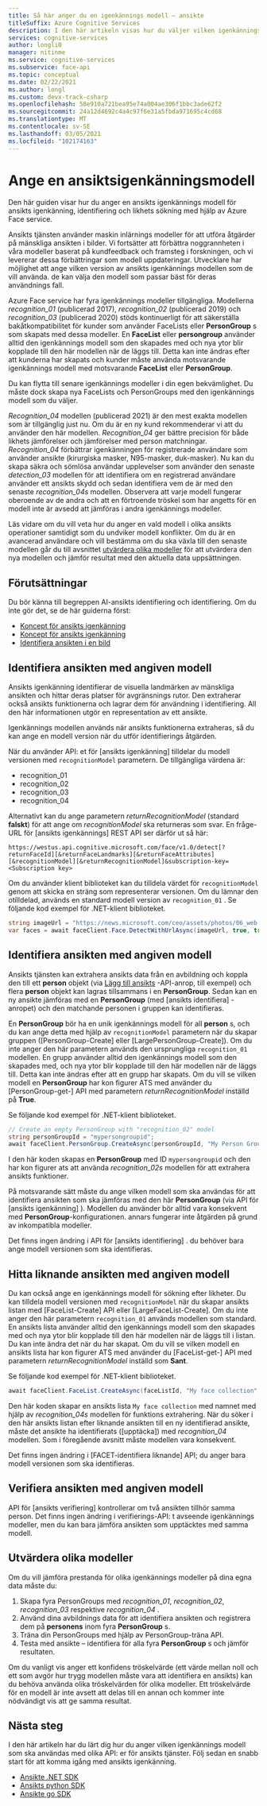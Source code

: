 ```yaml
---
title: Så här anger du en igenkännings modell – ansikte
titleSuffix: Azure Cognitive Services
description: I den här artikeln visas hur du väljer vilken igenkännings modell som ska användas med ditt Azure-ansikts program.
services: cognitive-services
author: longli0
manager: nitinme
ms.service: cognitive-services
ms.subservice: face-api
ms.topic: conceptual
ms.date: 02/22/2021
ms.author: longl
ms.custom: devx-track-csharp
ms.openlocfilehash: 58e910a721bea95e74a004ae306f1bbc3ade62f2
ms.sourcegitcommit: 24a12d4692c4a4c97f6e31a5fbda971695c4cd68
ms.translationtype: MT
ms.contentlocale: sv-SE
ms.lasthandoff: 03/05/2021
ms.locfileid: "102174163"
---
```

# <a name="specify-a-face-recognition-model"></a>Ange en ansiktsigenkänningsmodell

Den här guiden visar hur du anger en ansikts igenkännings modell för ansikts igenkänning, identifiering och likhets sökning med hjälp av Azure Face service.

Ansikts tjänsten använder maskin inlärnings modeller för att utföra åtgärder på mänskliga ansikten i bilder. Vi fortsätter att förbättra noggrannheten i våra modeller baserat på kundfeedback och framsteg i forskningen, och vi levererar dessa förbättringar som modell uppdateringar. Utvecklare har möjlighet att ange vilken version av ansikts igenkännings modellen som de vill använda. de kan välja den modell som passar bäst för deras användnings fall.

Azure Face service har fyra igenkännings modeller tillgängliga. Modellerna _recognition_01_ (publicerad 2017), _recognition_02_ (publicerad 2019) och _recognition_03_ (publicerad 2020) stöds kontinuerligt för att säkerställa bakåtkompatibilitet för kunder som använder FaceLists eller **PersonGroup** s som skapats med dessa modeller. En **FaceList** eller **persongroup** använder alltid den igenkännings modell som den skapades med och nya ytor blir kopplade till den här modellen när de läggs till. Detta kan inte ändras efter att kunderna har skapats och kunder måste använda motsvarande igenkännings modell med motsvarande **FaceList** eller **PersonGroup**.

Du kan flytta till senare igenkännings modeller i din egen bekvämlighet. Du måste dock skapa nya FaceLists och PersonGroups med den igenkännings modell som du väljer.

_Recognition_04_ modellen (publicerad 2021) är den mest exakta modellen som är tillgänglig just nu. Om du är en ny kund rekommenderar vi att du använder den här modellen. _Recognition_04_ ger bättre precision för både likhets jämförelser och jämförelser med person matchningar. _Recognition_04_ förbättrar igenkänningen för registrerade användare som använder ansikte (kirurgiska masker, N95-masker, duk-masker). Nu kan du skapa säkra och sömlösa användar upplevelser som använder den senaste _detection_03_ modellen för att identifiera om en registrerad användare använder ett ansikts skydd och sedan identifiera vem de är med den senaste _recognition_04s_ modellen. Observera att varje modell fungerar oberoende av de andra och att en förtroende tröskel som har angetts för en modell inte är avsedd att jämföras i andra igenkännings modeller.

Läs vidare om du vill veta hur du anger en vald modell i olika ansikts operationer samtidigt som du undviker modell konflikter. Om du är en avancerad användare och vill bestämma om du ska växla till den senaste modellen går du till avsnittet [utvärdera olika modeller](#evaluate-different-models) för att utvärdera den nya modellen och jämför resultat med den aktuella data uppsättningen.


## <a name="prerequisites"></a>Förutsättningar

Du bör känna till begreppen AI-ansikts identifiering och identifiering. Om du inte gör det, se de här guiderna först:

* [Koncept för ansikts igenkänning](../concepts/face-detection.md)
* [Koncept för ansikts igenkänning](../concepts/face-recognition.md)
* [Identifiera ansikten i en bild](HowtoDetectFacesinImage.md)

## <a name="detect-faces-with-specified-model"></a>Identifiera ansikten med angiven modell

Ansikts igenkänning identifierar de visuella landmärken av mänskliga ansikten och hittar deras platser för avgränsnings rutor. Den extraherar också ansikts funktionerna och lagrar dem för användning i identifiering. All den här informationen utgör en representation av ett ansikte.

Igenkännings modellen används när ansikts funktionerna extraheras, så du kan ange en modell version när du utför identifierings åtgärden.

När du använder API: et för [ansikts igenkänning] tilldelar du modell versionen med `recognitionModel` parametern. De tillgängliga värdena är:
* recognition_01
* recognition_02
* recognition_03
* recognition_04


Alternativt kan du ange parametern _returnRecognitionModel_ (standard **falskt**) för att ange om _recognitionModel_ ska returneras som svar. En fråge-URL för [ansikts igenkännings] REST API ser därför ut så här:

`https://westus.api.cognitive.microsoft.com/face/v1.0/detect[?returnFaceId][&returnFaceLandmarks][&returnFaceAttributes][&recognitionModel][&returnRecognitionModel]&subscription-key=<Subscription key>`

Om du använder klient biblioteket kan du tilldela värdet för `recognitionModel` genom att skicka en sträng som representerar versionen. Om du lämnar den otilldelad, används en standard modell version av `recognition_01` . Se följande kod exempel för .NET-klient biblioteket.

```csharp
string imageUrl = "https://news.microsoft.com/ceo/assets/photos/06_web.jpg";
var faces = await faceClient.Face.DetectWithUrlAsync(imageUrl, true, true, recognitionModel: "recognition_01", returnRecognitionModel: true);
```

## <a name="identify-faces-with-specified-model"></a>Identifiera ansikten med angiven modell

Ansikts tjänsten kan extrahera ansikts data från en avbildning och koppla den till ett **person** objekt (via [Lägg till ansikts](https://westus.dev.cognitive.microsoft.com/docs/services/563879b61984550e40cbbe8d/operations/563879b61984550f3039523b) -API-anrop, till exempel) och flera **person** objekt kan lagras tillsammans i en **PersonGroup**. Sedan kan en ny ansikte jämföras med en **PersonGroup** (med [ansikts identifiera] -anropet) och den matchande personen i gruppen kan identifieras.

En **PersonGroup** bör ha en unik igenkännings modell för all **person** s, och du kan ange detta med hjälp av `recognitionModel` parametern när du skapar gruppen ([PersonGroup-Create] eller [LargePersonGroup-Create]). Om du inte anger den här parametern används den ursprungliga `recognition_01` modellen. En grupp använder alltid den igenkännings modell som den skapades med, och nya ytor blir kopplade till den här modellen när de läggs till. Detta kan inte ändras efter att en grupp har skapats. Om du vill se vilken modell en **PersonGroup** har kon figurer ATS med använder du [PersonGroup-get-] API med parametern _returnRecognitionModel_ inställd på **True**.

Se följande kod exempel för .NET-klient biblioteket.

```csharp
// Create an empty PersonGroup with "recognition_02" model
string personGroupId = "mypersongroupid";
await faceClient.PersonGroup.CreateAsync(personGroupId, "My Person Group Name", recognitionModel: "recognition_02");
```

I den här koden skapas en **PersonGroup** med ID `mypersongroupid` och den har kon figurer ats att använda _recognition_02s_ modellen för att extrahera ansikts funktioner.

På motsvarande sätt måste du ange vilken modell som ska användas för att identifiera ansikten som ska jämföras med den här **PersonGroup** (via API för [ansikts igenkänning] ). Modellen du använder bör alltid vara konsekvent med **PersonGroup**-konfigurationen. annars fungerar inte åtgärden på grund av inkompatibla modeller.

Det finns ingen ändring i API för [ansikts identifiering] . du behöver bara ange modell versionen som ska identifieras.

## <a name="find-similar-faces-with-specified-model"></a>Hitta liknande ansikten med angiven modell

Du kan också ange en igenkännings modell för sökning efter likheter. Du kan tilldela modell versionen med `recognitionModel` när du skapar ansikts listan med [FaceList-Create] API eller [LargeFaceList-Create]. Om du inte anger den här parametern `recognition_01` används modellen som standard. En ansikts lista använder alltid den igenkännings modell som den skapades med och nya ytor blir kopplade till den här modellen när de läggs till i listan. Du kan inte ändra det när du har skapat. Om du vill se vilken modell en ansikts lista har kon figurer ATS med använder du [FaceList-get-] API med parametern _returnRecognitionModel_ inställd som **Sant**.

Se följande kod exempel för .NET-klient biblioteket.

```csharp
await faceClient.FaceList.CreateAsync(faceListId, "My face collection", recognitionModel: "recognition_04");
```

Den här koden skapar en ansikts lista `My face collection` med namnet med hjälp av _recognition_04s_ modellen för funktions extrahering. När du söker i den här ansikts listan efter liknande ansikten till en ny identifierad ansikte, måste det ansikte ha identifierats ([upptäcka]) med _recognition_04_ modellen. Som i föregående avsnitt måste modellen vara konsekvent.

Det finns ingen ändring i [FACET-identifiera liknande] API; du anger bara modell versionen som ska identifieras.

## <a name="verify-faces-with-specified-model"></a>Verifiera ansikten med angiven modell

API för [ansikts verifiering] kontrollerar om två ansikten tillhör samma person. Det finns ingen ändring i verifierings-API: t avseende igenkännings modeller, men du kan bara jämföra ansikten som upptäcktes med samma modell.

## <a name="evaluate-different-models"></a>Utvärdera olika modeller

Om du vill jämföra prestanda för olika igenkännings modeller på dina egna data måste du:
1. Skapa fyra PersonGroups med _recognition_01_, _recognition_02_, _recognition_03_ respektive _recognition_04_ .
1. Använd dina avbildnings data för att identifiera ansikten och registrera dem på **personens** inom fyra **PersonGroup** s. 
1. Träna din PersonGroups med hjälp av PersonGroup-träna API.
1. Testa med ansikte – identifiera för alla fyra **PersonGroup** s och jämför resultaten.


Om du vanligt vis anger ett konfidens tröskelvärde (ett värde mellan noll och ett som avgör hur trygg modellen måste vara att identifiera en ansikts) kan du behöva använda olika tröskelvärden för olika modeller. Ett tröskelvärde för en modell är inte avsett att delas till en annan och kommer inte nödvändigt vis att ge samma resultat.

## <a name="next-steps"></a>Nästa steg

I den här artikeln har du lärt dig hur du anger vilken igenkännings modell som ska användas med olika API: er för ansikts tjänster. Följ sedan en snabb start för att komma igång med ansikts igenkänning.

* [Ansikte .NET SDK](../quickstarts/client-libraries.md?pivots=programming-language-csharp%253fpivots%253dprogramming-language-csharp)
* [Ansikts python SDK](../quickstarts/client-libraries.md?pivots=programming-language-python%253fpivots%253dprogramming-language-python)
* [Ansikte go SDK](../quickstarts/client-libraries.md?pivots=programming-language-go%253fpivots%253dprogramming-language-go)

[Ansiktsigenkänning – Känna igen]: https://westus.dev.cognitive.microsoft.com/docs/services/563879b61984550e40cbbe8d
[Ansikte – hitta liknande]: https://westus.dev.cognitive.microsoft.com/docs/services/563879b61984550e40cbbe8d/operations/563879b61984550f30395237
[Ansiktsigenkänning – identifiera]: https://westus.dev.cognitive.microsoft.com/docs/services/563879b61984550e40cbbe8d/operations/563879b61984550f30395239
[Bekräfta ansikte]: https://westus.dev.cognitive.microsoft.com/docs/services/563879b61984550e40cbbe8d/operations/563879b61984550f3039523a
[PersonGroup – Skapa]: https://westus.dev.cognitive.microsoft.com/docs/services/563879b61984550e40cbbe8d/operations/563879b61984550f30395244
[PersonGroup – Hämta]: https://westus.dev.cognitive.microsoft.com/docs/services/563879b61984550e40cbbe8d/operations/563879b61984550f30395246
[PersonGroup Person - Add Face]: https://westus.dev.cognitive.microsoft.com/docs/services/563879b61984550e40cbbe8d/operations/563879b61984550f3039523b
[PersonGroup - Train]: https://westus.dev.cognitive.microsoft.com/docs/services/563879b61984550e40cbbe8d/operations/563879b61984550f30395249
[LargePersonGroup – Skapa]: https://westus.dev.cognitive.microsoft.com/docs/services/563879b61984550e40cbbe8d/operations/599acdee6ac60f11b48b5a9d
[FaceList – skapa]: https://westus.dev.cognitive.microsoft.com/docs/services/563879b61984550e40cbbe8d/operations/563879b61984550f3039524b
[FaceList – Hämta]: https://westus.dev.cognitive.microsoft.com/docs/services/563879b61984550e40cbbe8d/operations/563879b61984550f3039524c
[LargeFaceList – skapa]: https://westus.dev.cognitive.microsoft.com/docs/services/563879b61984550e40cbbe8d/operations/5a157b68d2de3616c086f2cc